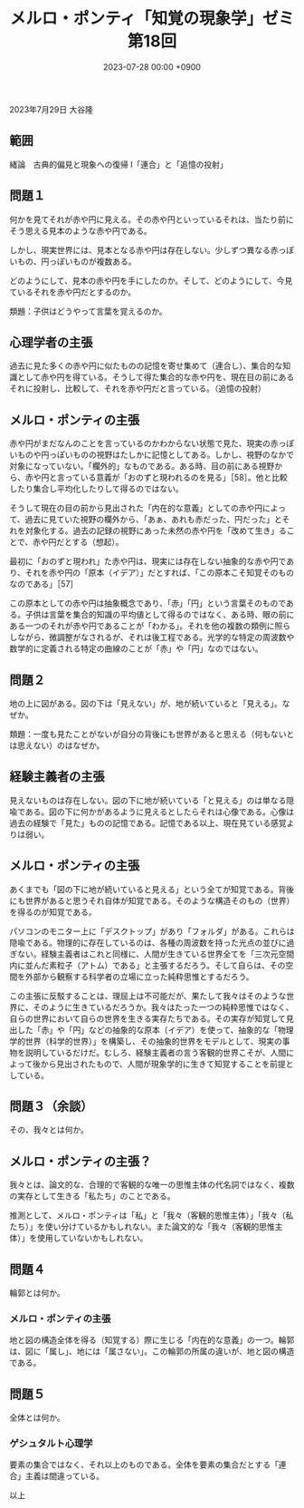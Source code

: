 ﻿---
layout: post
title: "メルロ・ポンティ「知覚の現象学」ゼミ 第18回"
date: 2023-07-28 00:00 +0900
categories: merleau-ponty
---
2023年7月29日 大谷隆

## 範囲
緒論　古典的偏見と現象への復帰
Ⅰ「連合」と「追憶の投射」

## 問題１
何かを見てそれが赤や円に見える。その赤や円といっているそれは、当たり前にそう思える見本のような赤や円である。

しかし、現実世界には、見本となる赤や円は存在しない。少しずつ異なる赤っぽいもの、円っぽいものが複数ある。

どのようにして、見本の赤や円を手にしたのか。そして、どのようにして、今見ているそれを赤や円だとするのか。

類題：子供はどうやって言葉を覚えるのか。

## 心理学者の主張
過去に見た多くの赤や円に似たものの記憶を寄せ集めて（連合し）、集合的な知識として赤や円を得ている。そうして得た集合的な赤や円を、現在目の前にあるそれに投射し、比較して、それを赤や円だと言っている。（追憶の投射）

## メルロ・ポンティの主張
赤や円がまだなんのことを言っているのかわからない状態で見た、現実の赤っぽいものや円っぽいものの視野はたしかに記憶としてある。しかし、視野のなかで対象になっていない。「欄外的」なものである。ある時、目の前にある視野から、赤や円と言っている意義が「おのずと現われるのを見る」［58］。他と比較したり集合し平均化したりして得るのではない。

そうして現在の目の前から見出された「内在的な意義」としての赤や円によって、過去に見ていた視野の欄外から、「あぁ、あれも赤だった、円だった」とそれを対象化する。過去の記録の視野にあった未然の赤や円を「改めて生き」ることで、赤や円だとする（想起）。

最初に「おのずと現われ」た赤や円は、現実には存在しない抽象的な赤や円であり、それを赤や円の「原本（イデア）」だとすれば、「この原本こそ知覚そのものなのである」［57］

この原本としての赤や円は抽象概念であり、「赤」「円」という言葉そのものである。子供は言葉を集合的知識の平均値として得るのではなく、ある時、眼の前にある一つのそれが赤や円であることが「わかる」。それを他の複数の類例に照らしながら、微調整がなされるが、それは後工程である。光学的な特定の周波数や数学的に定義される特定の曲線のことが「赤」や「円」なのではない。

## 問題２
地の上に図がある。図の下は「見えない」が、地が続いていると「見える」。なぜか。

類題：一度も見たことがないが自分の背後にも世界があると思える（何もないとは思えない）のはなぜか。

## 経験主義者の主張
見えないものは存在しない。図の下に地が続いている「と見える」のは単なる隠喩である。図の下に何かがあるように見えるとしたらそれは心像である。心像は過去の経験で「見た」ものの記憶である。記憶である以上、現在見ている感覚よりは弱い。

## メルロ・ポンティの主張
あくまでも「図の下に地が続いていると見える」という全てが知覚である。背後にも世界があると思うそれ自体が知覚である。そのような構造そのもの（世界）を得るのが知覚である。

パソコンのモニター上に「デスクトップ」があり「フォルダ」がある。これらは隠喩である。物理的に存在しているのは、各種の周波数を持った光点の並びに過ぎない。経験主義者はこれと同様に、人間が生きている世界全てを「三次元空間内に並んだ素粒子（アトム）である」と主張するだろう。そして自らは、その空間を外部から観察する科学者の立場に立った純粋思惟とするだろう。

この主張に反駁することは、理屈上は不可能だが、果たして我々はそのような世界に、そのように生きているだろうか。我々はたった一つの純粋思惟ではなく、自らの世界において自らの世界を生きる実存たちである。その実存が知覚して見出した「赤」や「円」などの抽象的な原本（イデア）を使って、抽象的な「物理学的世界（科学的世界）」を構築し、その抽象的世界をモデルとして、現実の事物を説明しているだけだ。むしろ、経験主義者の言う客観的世界こそが、人間によって後から見出されたもので、人間が現象学的に生きて知覚することを前提としている。


## 問題３（余談）
その、我々とは何か。

## メルロ・ポンティの主張？
我々とは、論文的な、合理的で客観的な唯一の思惟主体の代名詞ではなく、複数の実存として生きる「私たち」のことである。

推測として、メルロ・ポンティは「私」と「我々（客観的思惟主体）」「我々（私たち）」を使い分けているかもしれない。また論文的な「我々（客観的思惟主体）」を使用していないかもしれない。

## 問題４
輪郭とは何か。

### メルロ・ポンティの主張
地と図の構造全体を得る（知覚する）際に生じる「内在的な意義」の一つ。輪郭は、図に「属し」、地には「属さない」。この輪郭の所属の違いが、地と図の構造である。

## 問題５
全体とは何か。

### ゲシュタルト心理学
要素の集合ではなく、それ以上のものである。全体を要素の集合だとする「連合」主義は間違っている。

以上

